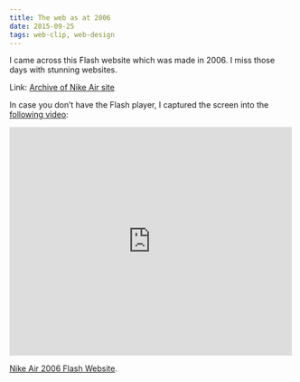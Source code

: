 ```yaml
---
title: The web as at 2006
date: 2015-09-25
tags: web-clip, web-design
---
```


I came across this Flash website which was made in 2006. I miss those days with stunning websites.

Link: [Archive of Nike Air site](http://archive.bigspaceship.com/nikeair/index.html)

In case you don’t have the Flash player, I captured the screen into the [following video](https://vimeo.com/140264057):

<iframe src="https://player.vimeo.com/video/140264057" width="500" height="404" frameborder="0" webkitallowfullscreen mozallowfullscreen allowfullscreen></iframe> <p><a href="https://vimeo.com/140264057">Nike Air 2006 Flash Website</a>.</p>